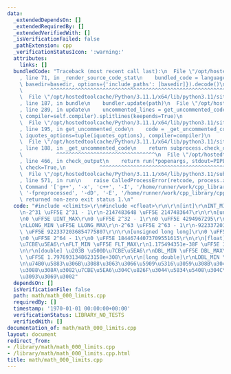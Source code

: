 ```yaml
---
data:
  _extendedDependsOn: []
  _extendedRequiredBy: []
  _extendedVerifiedWith: []
  _isVerificationFailed: false
  _pathExtension: cpp
  _verificationStatusIcon: ':warning:'
  attributes:
    links: []
  bundledCode: "Traceback (most recent call last):\n  File \"/opt/hostedtoolcache/Python/3.11.1/x64/lib/python3.11/site-packages/onlinejudge_verify/documentation/build.py\"\
    , line 71, in _render_source_code_stat\n    bundled_code = language.bundle(stat.path,\
    \ basedir=basedir, options={'include_paths': [basedir]}).decode()\n          \
    \         ^^^^^^^^^^^^^^^^^^^^^^^^^^^^^^^^^^^^^^^^^^^^^^^^^^^^^^^^^^^^^^^^^^^^^^^^^^^^^^^^^\n\
    \  File \"/opt/hostedtoolcache/Python/3.11.1/x64/lib/python3.11/site-packages/onlinejudge_verify/languages/cplusplus.py\"\
    , line 187, in bundle\n    bundler.update(path)\n  File \"/opt/hostedtoolcache/Python/3.11.1/x64/lib/python3.11/site-packages/onlinejudge_verify/languages/cplusplus_bundle.py\"\
    , line 289, in update\n    uncommented_lines = get_uncommented_code(path, iquotes=self.iquotes,\
    \ compiler=self.compiler).splitlines(keepends=True)\n                        ^^^^^^^^^^^^^^^^^^^^^^^^^^^^^^^^^^^^^^^^^^^^^^^^^^^^^^^^^^^^^^^^^^^^^^^^\n\
    \  File \"/opt/hostedtoolcache/Python/3.11.1/x64/lib/python3.11/site-packages/onlinejudge_verify/languages/cplusplus_bundle.py\"\
    , line 195, in get_uncommented_code\n    code = _get_uncommented_code(path.resolve(),\
    \ iquotes_options=tuple(iquotes_options), compiler=compiler)\n           ^^^^^^^^^^^^^^^^^^^^^^^^^^^^^^^^^^^^^^^^^^^^^^^^^^^^^^^^^^^^^^^^^^^^^^^^^^^^^^^^^^^^^^^^^^^^^^^^\n\
    \  File \"/opt/hostedtoolcache/Python/3.11.1/x64/lib/python3.11/site-packages/onlinejudge_verify/languages/cplusplus_bundle.py\"\
    , line 188, in _get_uncommented_code\n    return subprocess.check_output(command)\n\
    \           ^^^^^^^^^^^^^^^^^^^^^^^^^^^^^^^^\n  File \"/opt/hostedtoolcache/Python/3.11.1/x64/lib/python3.11/subprocess.py\"\
    , line 466, in check_output\n    return run(*popenargs, stdout=PIPE, timeout=timeout,\
    \ check=True,\n           ^^^^^^^^^^^^^^^^^^^^^^^^^^^^^^^^^^^^^^^^^^^^^^^^^^^^^^^^^\n\
    \  File \"/opt/hostedtoolcache/Python/3.11.1/x64/lib/python3.11/subprocess.py\"\
    , line 571, in run\n    raise CalledProcessError(retcode, process.args,\nsubprocess.CalledProcessError:\
    \ Command '['g++', '-x', 'c++', '-I', '/home/runner/work/cpp_library/cpp_library',\
    \ '-fpreprocessed', '-dD', '-E', '/home/runner/work/cpp_library/cpp_library/math/math_000_limits.cpp']'\
    \ returned non-zero exit status 1.\n"
  code: "#include <climits>\r\n#include <cfloat>\r\n\r\n[int]\r\nINT_MIN \uFF5E INT_MAX\r\
    \n-2^31 \uFF5E 2^31 - 1\r\n-2147483648 \uFF5E 2147483647\r\n\r\n[unsigned int]\r\
    \n0 \uFF5E UINT_MAX\r\n0 \uFF5E 2^32 - 1\r\n0 \uFF5E 4294967295\r\n\r\n[long long]\r\
    \nLLONG_MIN \uFF5E LLONG_MAX\r\n-2^63 \uFF5E 2^63 - 1\r\n-9223372036854775808\
    \ \uFF5E 9223372036854775807\r\n\r\n[unsigned long long]\r\n0 \uFF5E ULONG_MAX\r\
    \n0 \uFF5E 2^64 - 1\r\n0 \uFF5E 18446744073709551615\r\n\r\n[float] \u203B \u5358\
    \u7CBE\u5EA6\r\nFLT_MIN \uFF5E FLT_MAX\r\n1.175494351e-38F \uFF5E 3.402823466e+38F\r\
    \n\r\n[double] \u203B \u500D\u7CBE\u5EA6\r\nDBL_MIN \uFF5E DBL_MAX\r\n2.2250738585072014e-308\
    \ \uFF5E 1.7976931348623158e+308\r\n\r\n[long double]\r\nLDBL_MIN \uFF5E LDBL_MAX\r\
    \n\u74B0\u5883\u306B\u3088\u3063\u3066\u5909\u5316\u3059\u308B\u304C\u3001double\u578B\
    \u3088\u308A\u3082\u7CBE\u5EA6\u304C\u826F\u3044\u5834\u5408\u304C\u307B\u3068\
    \u3093\u3069\u3002"
  dependsOn: []
  isVerificationFile: false
  path: math/math_000_limits.cpp
  requiredBy: []
  timestamp: '1970-01-01 00:00:00+00:00'
  verificationStatus: LIBRARY_NO_TESTS
  verifiedWith: []
documentation_of: math/math_000_limits.cpp
layout: document
redirect_from:
- /library/math/math_000_limits.cpp
- /library/math/math_000_limits.cpp.html
title: math/math_000_limits.cpp
---
```

